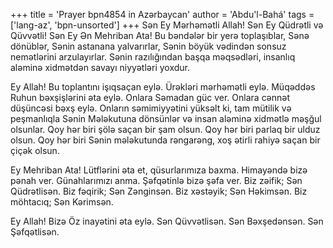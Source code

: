+++
title = 'Prayer bpn4854 in Azərbaycan'
author = 'Abdu'l-Bahá'
tags = ['lang-az', 'bpn-unsorted']
+++
Sən Ey Mərhəmətli Allah! Sən Ey Qüdrətli və Qüvvətli! Sən Ey Ən Mehriban Ata! Bu bəndələr bir yerə toplaşıblar, Sənə dönüblər, Sənin astanana yalvarırlar, Sənin böyük vədindən sonsuz nemətlərini arzulayırlar. Sənin razılığından başqa məqsədləri, insanlıq aləminə xidmətdən savayı niyyətləri yoxdur.

Ey Allah! Bu toplantını işıqsaçan eylə. Ürəkləri mərhəmətli eylə. Müqəddəs Ruhun bəxşişlərini əta eylə. Onlara Səmadan güc ver. Onlara cənnət düşüncəsi bəxş eylə. Onların səmimiyyətini yüksəlt ki, tam mütilik və peşmanlıqla Sənin Mələkutuna dönsünlər və insan aləminə xidmətlə məşğul olsunlar. Qoy hər biri şölə saçan bir şam olsun. Qoy hər biri parlaq bir ulduz olsun. Qoy hər biri Sənin mələkutunda rəngarəng, xoş ətirli rahiyə saçan bir çiçək olsun.

Ey Mehriban Ata! Lütflərini əta et, qüsurlarımıza baxma. Himayəndə bizə pənah ver. Günahlarımızı anma. Şəfqətinlə bizə şəfa ver. Biz zəifik; Sən Qüdrətlisən. Biz fəqirik; Sən Zənginsən. Biz xəstəyik; Sən Həkimsən. Biz möhtacıq; Sən Kərimsən.

Ey Allah! Bizə Öz inayətini əta eylə. Sən Qüvvətlisən. Sən Bəxşedənsən. Sən Şəfqətlisən.
